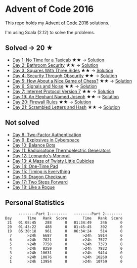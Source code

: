 # Advent of Code 2016

This repo holds my [Advent of Code 2016](http://adventofcode.com/2016/) solutions.

I'm using Scala (2.12) to solve the problems. 

## Solved &#8594; 20 &#x2605;

* [Day 1: No Time for a Taxicab](http://adventofcode.com/2016/day/1) &#x2605;&#x2605; &#8594; [Solution](https://github.com/oxcarh/advent-of-code-2016/blob/master/src/main/scala/com/oxcarh/adventofcode2016/Day1.scala)
* [Day 2: Bathroom Security](http://adventofcode.com/2016/day/2) &#x2605;&#x2605; &#8594; [Solution](https://github.com/oxcarh/advent-of-code-2016/blob/master/src/main/scala/com/oxcarh/adventofcode2016/Day2.scala)
* [Day 3: Squares With Three Sides](https://adventofcode.com/2016/day/3) &#x2605;&#x2605; &#8594; [Solution](https://github.com/oxcarh/advent-of-code-2016/blob/master/src/main/scala/com/oxcarh/adventofcode2016/Day3.scala)
* [Day 4: Security Through Obscurity](https://adventofcode.com/2016/day/4) &#x2605;&#x2605; &#8594; [Solution](https://github.com/oxcarh/advent-of-code-2016/blob/master/src/main/scala/com/oxcarh/adventofcode2016/Day4.scala)
* [Day 5: How About a Nice Game of Chess?](https://adventofcode.com/2016/day/5) &#x2605;&#x2605; &#8594; [Solution](https://github.com/oxcarh/advent-of-code-2016/blob/master/src/main/scala/com/oxcarh/adventofcode2016/Day5.scala)
* [Day 6: Signals and Noise](https://adventofcode.com/2016/day/6) &#x2605;&#x2605; &#8594; [Solution](https://github.com/oxcarh/advent-of-code-2016/blob/master/src/main/scala/com/oxcarh/adventofcode2016/Day6.scala)
* [Day 7: Internet Protocol Version 7](https://adventofcode.com/2016/day/7) &#x2605;&#x2605; &#8594; [Solution](https://github.com/oxcarh/advent-of-code-2016/blob/master/src/main/scala/com/oxcarh/adventofcode2016/Day7.scala)
* [Day 19: An Elephant Named Joseph](https://adventofcode.com/2016/day/19) &#x2605;&#x2605; &#8594; [Solution](https://github.com/oxcarh/advent-of-code-2016/blob/master/src/main/scala/com/oxcarh/adventofcode2016/Day19.scala)
* [Day 20: Firewall Rules](https://adventofcode.com/2016/day/20) &#x2605;&#x2605; &#8594; [Solution](https://github.com/oxcarh/advent-of-code-2016/blob/master/src/main/scala/com/oxcarh/adventofcode2016/Day20.scala)
* [Day 21: Scrambled Letters and Hash](https://adventofcode.com/2016/day/21) &#x2605;&#x2605; &#8594; [Solution](https://github.com/oxcarh/advent-of-code-2016/blob/master/src/main/scala/com/oxcarh/adventofcode2016/Day21.scala)
 
## Not solved

* [Day 8: Two-Factor Authentication](https://adventofcode.com/2016/day/8)
* [Day 9: Explosives in Cyberspace](https://adventofcode.com/2016/day/9)
* [Day 10: Balance Bots](https://adventofcode.com/2016/day/10)
* [Day 11: Radioisotope Thermoelectric Generators](https://adventofcode.com/2016/day/11)
* [Day 12: Leonardo's Monorail](https://adventofcode.com/2016/day/12)
* [Day 13: A Maze of Twisty Little Cubicles](https://adventofcode.com/2016/day/13)
* [Day 14: One-Time Pad](https://adventofcode.com/2016/day/14)
* [Day 15: Timing is Everything](https://adventofcode.com/2016/day/15)
* [Day 16: Dragon Checksum](https://adventofcode.com/2016/day/16)
* [Day 17: Two Steps Forward](https://adventofcode.com/2016/day/17)
* [Day 18: Like a Rogue](https://adventofcode.com/2016/day/18)

## Personal Statistics

````
      --------Part 1--------   --------Part 2--------
Day       Time   Rank  Score       Time   Rank  Score
 21   01:08:45    288      0   01:34:49    246      0
 20   01:43:22    488      0   01:45:45    392      0
 19   05:30:18    961      0   06:34:24    514      0
  7       >24h   6687      0       >24h   5914      0
  6       >24h   7821      0       >24h   7577      0
  5       >24h   7750      0       >24h   7373      0
  4       >24h   8259      0       >24h   7822      0
  3       >24h  10631      0       >24h   9414      0
  2       >24h  10876      0       >24h  10260      0
  1       >24h  13954      0       >24h  10759      0
````


